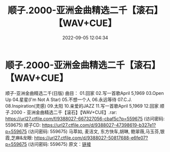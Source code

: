 ﻿---
title: 顺子.2000-亚洲金曲精选二千【滚石】【WAV+CUE】
date: 2022-09-05 12:04:34
categories: WAV车载音乐、镜像
tags: 华语中文
---
# 顺子.2000-亚洲金曲精选二千【滚石】【WAV+CUE】

顺子-亚洲金曲精选二千(日版)
曲目：
01.回家
02.写一首歌April 5,1969
03.Open Up
04.星星(I'm Not A Star)
05.不想一个人
06.永远等待
07.C.J.
08.Inspiration(灵感)
09.太阳
10.亲爱的JAZZ
11.写一首歌April 5,1969
12.回家
顺子.2000 - 亚洲金曲精选二千【滚石】【WAV+CUE】.rar:
https://url27.ctfile.com/f/9388027-667327056-cbaf5c?p=559675
(访问密码: 559675)
顺子CD: https://url27.ctfile.com/d/9388027-47398619-b327e1?p=559675
(访问密码: 559675)
马萃如, 麦洁文, 东方快车,胡琳, 鲍翠薇,马玉芬,银霞,芝麻&龙眼: https://url27.ctfile.com/d/9388027-50817688-e6fe07?p=559675
(访问密码: 559675)
原文：[链接](https://blog.sina.com.cn/s/blog_1647c7e7601030z8q.html)